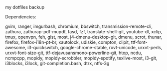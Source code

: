 my dotfiles backup

Dependencies:

gvim, ranger, imgurbash, chromium, bbswitch, transmission-remote-cli, zathura, zathurap-pdf-mupdf, fasd, fzf, translate-shell-git, youtube-dl, xclip, tmux, openvpn, feh, gist, most, j4-dmenu-desktop-git, dmenu, scrot, thunar, firefox, firefox-i18n-pt-br, xautolock, udiskie, compton, clipit, ttf-font-awesome, i3-quickswitch, google-chrome-stable, rxvt-unicode, urxvt-perls, urxvt-font-size-git, ttf-dejavusansmono-powerline-git, htop, ncdu, ncmpcpp, mopidy, mopidy-scrobbler, mopidy-spotify, texlive-most, i3-git, i3blocks, i3lock, git-completion.bash, dtrx, ntfs-3g
